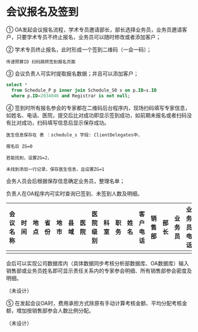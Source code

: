 # 会议报名及签到

① OA发起会议报名流程，学术专员邀请部长，部长选择业务员，业务员邀请客户，只要学术专员不终止报名，业务员可以随时修改或者添加客户；

② 学术专员终止报名，此时形成一个签到二维码（一会一码）；

```
传递预算ID 扫码跳转签到报名页面
```

③ 会议负责人可实时提取报名数据；并且可以添加客户；

```sql
select *
  from Schedule_P p inner join Schedule_S0 s on p.ID=s.ID
  where p.ID=2034046 and Registrar is not null;
```

④ 签到时所有报名参会的专家都在二维码后台程序内，现场扫码填写专家信息，如姓名、电话、医院，提交后比对成功即显示签到成功，如前期未报名或者扫码没有比对成功，扫码填写信息后显示保存成功。

```
医生信息保存在 表 ：schedule_s 字段: ClientDelegates中，

报名后 ZG=0

若能找到，设置ZG=2，

未找到添加一行记录，保存医生信息，且设置ZG=1
```

会务人员会后根据保存信息确定业务员，整理名单；

负责人在OA程序内可实时查询已签到、未签到人数及明细。

| 会议名称 | 时间 | 地点 | 省份 | 地市 | 县域 | 医院 | 医院级别 | 科室 | 职务 | 姓名 | 客户电话 | 销售部 | 部长 | 业务员 | 业务员电话 | 区域专员 | 专员电话 | 备注 |
| -------- | ---- | ---- | ---- | ---- | ---- | ---- | -------- | ---- | ---- | ---- | -------- | ------ | ---- | ------ | ---------- | -------- | -------- | ---- |
|          |      |      |      |      |      |      |          |      |      |      |          |        |      |        |            |          |          |      |

会后可以实现公司数据库内（具体数据同步考核分析部数据库、OA数据库）输入销售部或业务员姓名即可显示责任关系内的专家参会明细、所有销售部参会密度及明细。

（未设计）

⑤  在发起会议OA时，费用承担方式除原有手动计算考核金额、平均分配考核金额，增加按销售部参会人数比例分配。

（未设计）

